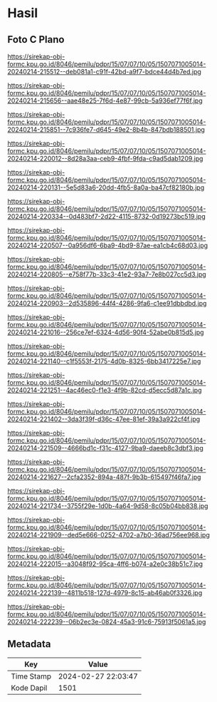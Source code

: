 # Hasil

## Foto C Plano

https://sirekap-obj-formc.kpu.go.id/8046/pemilu/pdpr/15/07/07/10/05/1507071005014-20240214-215512--deb081a1-c91f-42bd-a9f7-bdce44d4b7ed.jpg

https://sirekap-obj-formc.kpu.go.id/8046/pemilu/pdpr/15/07/07/10/05/1507071005014-20240214-215656--aae48e25-7f6d-4e87-99cb-5a936ef77f6f.jpg

https://sirekap-obj-formc.kpu.go.id/8046/pemilu/pdpr/15/07/07/10/05/1507071005014-20240214-215851--7c936fe7-d645-49e2-8b4b-847bdb188501.jpg

https://sirekap-obj-formc.kpu.go.id/8046/pemilu/pdpr/15/07/07/10/05/1507071005014-20240214-220012--8d28a3aa-ceb9-4fbf-9fda-c9ad5dab1209.jpg

https://sirekap-obj-formc.kpu.go.id/8046/pemilu/pdpr/15/07/07/10/05/1507071005014-20240214-220131--5e5d83a6-20dd-4fb5-8a0a-ba47cf82180b.jpg

https://sirekap-obj-formc.kpu.go.id/8046/pemilu/pdpr/15/07/07/10/05/1507071005014-20240214-220334--0d483bf7-2d22-4115-8732-0d19273bc519.jpg

https://sirekap-obj-formc.kpu.go.id/8046/pemilu/pdpr/15/07/07/10/05/1507071005014-20240214-220507--0a956df6-6ba9-4bd9-87ae-ea1cb4c68d03.jpg

https://sirekap-obj-formc.kpu.go.id/8046/pemilu/pdpr/15/07/07/10/05/1507071005014-20240214-220805--e758f77b-33c3-41e2-93a7-7e8b027cc5d3.jpg

https://sirekap-obj-formc.kpu.go.id/8046/pemilu/pdpr/15/07/07/10/05/1507071005014-20240214-220903--2d535896-44f4-4286-9fa6-c1ee91dbbdbd.jpg

https://sirekap-obj-formc.kpu.go.id/8046/pemilu/pdpr/15/07/07/10/05/1507071005014-20240214-221016--256ce7ef-6324-4d56-90f4-52abe0b815d5.jpg

https://sirekap-obj-formc.kpu.go.id/8046/pemilu/pdpr/15/07/07/10/05/1507071005014-20240214-221140--c1f5553f-2175-4d0b-8325-6bb3417225e7.jpg

https://sirekap-obj-formc.kpu.go.id/8046/pemilu/pdpr/15/07/07/10/05/1507071005014-20240214-221251--4ac46ec0-f1e3-4f9b-82cd-d5ecc5d87a1c.jpg

https://sirekap-obj-formc.kpu.go.id/8046/pemilu/pdpr/15/07/07/10/05/1507071005014-20240214-221402--3da3f39f-d36c-47ee-81ef-39a3a922cf4f.jpg

https://sirekap-obj-formc.kpu.go.id/8046/pemilu/pdpr/15/07/07/10/05/1507071005014-20240214-221509--4666bd1c-f31c-4127-9ba9-daeeb8c3dbf3.jpg

https://sirekap-obj-formc.kpu.go.id/8046/pemilu/pdpr/15/07/07/10/05/1507071005014-20240214-221627--2cfa2352-894a-487f-9b3b-615497f46fa7.jpg

https://sirekap-obj-formc.kpu.go.id/8046/pemilu/pdpr/15/07/07/10/05/1507071005014-20240214-221734--3755f29e-1d0b-4a64-9d58-8c05b04bb838.jpg

https://sirekap-obj-formc.kpu.go.id/8046/pemilu/pdpr/15/07/07/10/05/1507071005014-20240214-221909--ded5e666-0252-4702-a7b0-36ad756ee968.jpg

https://sirekap-obj-formc.kpu.go.id/8046/pemilu/pdpr/15/07/07/10/05/1507071005014-20240214-222015--a3048f92-95ca-4ff6-b074-a2e0c38b51c7.jpg

https://sirekap-obj-formc.kpu.go.id/8046/pemilu/pdpr/15/07/07/10/05/1507071005014-20240214-222139--4811b518-127d-4979-8c15-ab46ab0f3326.jpg

https://sirekap-obj-formc.kpu.go.id/8046/pemilu/pdpr/15/07/07/10/05/1507071005014-20240214-222239--06b2ec3e-0824-45a3-91c6-75913f5061a5.jpg


## Metadata

| Key        | Value               |
| ---------- | ------------------- |
| Time Stamp | 2024-02-27 22:03:47 |
| Kode Dapil | 1501                |




